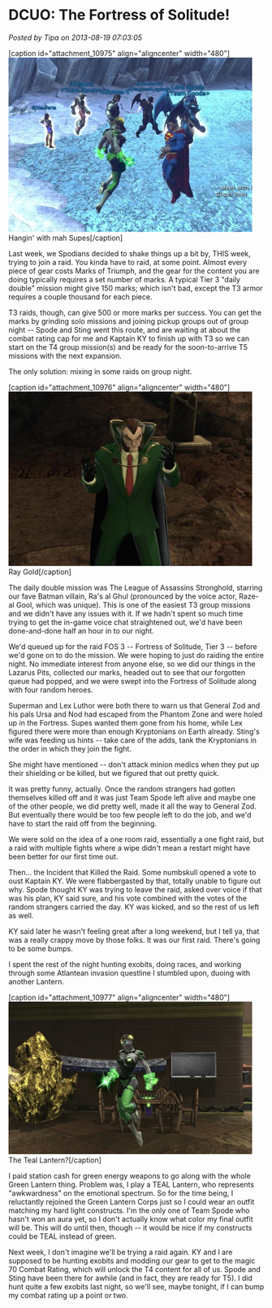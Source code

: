 # DCUO: The Fortress of Solitude!

*Posted by Tipa on 2013-08-19 07:03:05*

[caption id="attachment\_10975" align="aligncenter" width="480"][![Hangin' with mah Supes](../../../uploads/2013/08/DCGame-2013-08-18-23-06-57-66-480x343.jpg)](../../../uploads/2013/08/DCGame-2013-08-18-23-06-57-66.jpg) Hangin' with mah Supes[/caption]

Last week, we Spodians decided to shake things up a bit by, THIS week, trying to join a raid. You kinda have to raid, at some point. Almost every piece of gear costs Marks of Triumph, and the gear for the content you are doing typically requires a set number of marks. A typical Tier 3 "daily double" mission might give 150 marks; which isn't bad, except the T3 armor requires a couple thousand for each piece.

T3 raids, though, can give 500 or more marks per success. You can get the marks by grinding solo missions and joining pickup groups out of group night -- Spode and Sting went this route, and are waiting at about the combat rating cap for me and Kaptain KY to finish up with T3 so we can start on the T4 group mission(s) and be ready for the soon-to-arrive T5 missions with the next expansion.

The only solution: mixing in some raids on group night.

[caption id="attachment\_10976" align="aligncenter" width="480"][![Ray Gold](../../../uploads/2013/08/DCGame-2013-08-18-22-42-47-53-480x343.jpg)](../../../uploads/2013/08/DCGame-2013-08-18-22-42-47-53.jpg) Ray Gold[/caption]

The daily double mission was The League of Assassins Stronghold, starring our fave Batman villain, Ra's al Ghul (pronounced by the voice actor, Raze-al Gool, which was unique). This is one of the easiest T3 group missions and we didn't have any issues with it. If we hadn't spent so much time trying to get the in-game voice chat straightened out, we'd have been done-and-done half an hour in to our night. 

We'd queued up for the raid FOS 3 -- Fortress of Solitude, Tier 3 -- before we'd gone on to do the mission. We were hoping to just do raiding the entire night. No immediate interest from anyone else, so we did our things in the Lazarus Pits, collected our marks, headed out to see that our forgotten queue had popped, and we were swept into the Fortress of Solitude along with four random heroes.

Superman and Lex Luthor were both there to warn us that General Zod and his pals Ursa and Nod had escaped from the Phantom Zone and were holed up in the Fortress. Supes wanted them gone from his home, while Lex figured there were more than enough Kryptonians on Earth already. Sting's wife was feeding us hints -- take care of the adds, tank the Kryptonians in the order in which they join the fight.

She might have mentioned -- don't attack minion medics when they put up their shielding or be killed, but we figured that out pretty quick.

It was pretty funny, actually. Once the random strangers had gotten themselves killed off and it was just Team Spode left alive and maybe one of the other people, we did pretty well, made it all the way to General Zod. But eventually there would be too few people left to do the job, and we'd have to start the raid off from the beginning.

We were sold on the idea of a one room raid, essentially a one fight raid, but a raid with multiple fights where a wipe didn't mean a restart might have been better for our first time out.

Then... the Incident that Killed the Raid. Some numbskull opened a vote to oust Kaptain KY. We were flabbergasted by that, totally unable to figure out why. Spode thought KY was trying to leave the raid, asked over voice if that was his plan, KY said sure, and his vote combined with the votes of the random strangers carried the day. KY was kicked, and so the rest of us left as well.

KY said later he wasn't feeling great after a long weekend, but I tell ya, that was a really crappy move by those folks. It was our first raid. There's going to be some bumps.

I spent the rest of the night hunting exobits, doing races, and working through some Atlantean invasion questline I stumbled upon, duoing with another Lantern.

[caption id="attachment\_10977" align="aligncenter" width="480"][![The Teal Lantern?](../../../uploads/2013/08/LAIR_FLOORPLAN_01_MATINEE-PC-19-07.55.430-480x300.jpg)](../../../uploads/2013/08/LAIR_FLOORPLAN_01_MATINEE-PC-19-07.55.430.jpg) The Teal Lantern?[/caption]

I paid station cash for green energy weapons to go along with the whole Green Lantern thing. Problem was, I play a TEAL Lantern, who represents "awkwardness" on the emotional spectrum. So for the time being, I reluctantly rejoined the Green Lantern Corps just so I could wear an outfit matching my hard light constructs. I'm the only one of Team Spode who hasn't won an aura yet, so I don't actually know what color my final outfit will be. This will do until then, though -- it would be nice if my constructs could be TEAL instead of green.

Next week, I don't imagine we'll be trying a raid again. KY and I are supposed to be hunting exobits and modding our gear to get to the magic 70 Combat Rating, which will unlock the T4 content for all of us. Spode and Sting have been there for awhile (and in fact, they are ready for T5). I did hunt quite a few exobits last night, so we'll see, maybe tonight, if I can bump my combat rating up a point or two.
